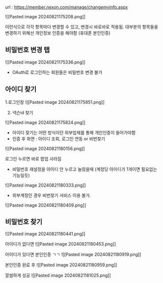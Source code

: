 url : https://member.nexon.com/manage/changemyinfo.aspx

![[Pasted image 20240821175208.png]]


이런식으로 각각 항목마다 변경할 수 있고,
변경시 바로바로 적용됨.
대부분의 항목들을 변경하기 위해선 개인정보 인증을 해야함 (휴대폰 본인인증)



## 비밀번호 변경 탭

![[Pasted image 20240821175336.png]]


- OAuth로 로그인하는 회원들은 비밀번호 변경 불가




## 아이디 찾기

1.로그인창
![[Pasted image 20240821175851.png]]


2. 넥슨id 찾기

![[Pasted image 20240821175824.png]] 


- 아이디 찾기는 어떤 방식이던 외부업체를 통해 개인인증이 들어가야함
-  인증 후 화면 : 아이디 조회, 로그인 연동 or 비번찾기

![[Pasted image 20240821180156.png]]


로그인 누르면 바로 팝업 사라짐

- 비밀번호 재설정을 아이디 안 누르고 눌렀을때 (계정당 아이디가 1개이면 필요없는 기능일듯)

![[Pasted image 20240821180333.png]]


- 외부계정인 경우 비번찾기 서비스 이용 불가.

![[Pasted image 20240821180409.png]]





## 비밀번호 찾기


![[Pasted image 20240821180441.png]]


아이디가 없다면
![[Pasted image 20240821180453.png]]



아이디가 있다면 본인인증 ㄱㄱ
![[Pasted image 20240821180919.png]]


본인인증 완료 후
![[Pasted image 20240821180959.png]]


깔쌈하게 성공
![[Pasted image 20240821181025.png]]